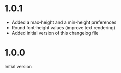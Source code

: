 1.0.1
=====

- Added a max-height and a min-height preferences
- Round font-height values (improve text rendering)
- Added initial version of this changelog file

1.0.0
=====

Initial version
